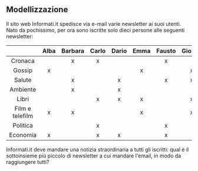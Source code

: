 ## Modellizzazione ##

Il sito web Informati.it spedisce via e-mail varie newsletter ai suoi utenti.
Nato da pochissimo, per ora sono iscritte solo dieci persone alle seguenti newsletter:

|                 | Alba | Barbara | Carlo | Dario | Emma | Fausto | Giosuè | Harry | Imma | John |
|:---------------:|:----:|:-------:|:-----:|:-----:|:----:|:------:|:------:|:-----:|:----:|:----:|
|     Cronaca     |      |    x    |   x   |       |      |    x   |        |   x   |      |   x  |
|      Gossip     |   x  |         |       |       |   x  |        |    x   |       |   x  |   x  |
|      Salute     |      |    x    |       |   x   |      |    x   |    x   |   x   |      |      |
|     Ambiente    |      |    x    |       |   x   |      |        |        |       |      |   x  |
|      Libri      |      |         |   x   |   x   |   x  |        |    x   |       |   x  |      |
| Film e telefilm |   x  |    x    |       |       |   x  |        |    x   |   x   |      |      |
|     Politica    |      |         |   x   |       |      |    x   |        |       |      |      |
|     Economia    |   x  |         |   x   |   x   |      |    x   |        |       |   x  |   x  |

Informati.it deve mandare una notizia straordinaria a tutti gli iscritti: qual è il sottoinsieme più piccolo di newsletter a cui mandare l'email, in modo da raggiungere tutti?
